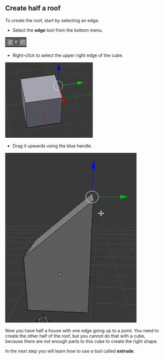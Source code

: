 ## Create half a roof

To create the roof, start by selecting an edge.

+ Select the **edge** tool from the bottom menu.

![Edge tool](images/blender-edge-tool.png)

+ Right-click to select the upper right edge of the cube.

![Edge tool](images/blender-select-right-edge.png)

+ Drag it upwards using the blue handle.

![Drag the right edge](images/blender-drag-right-edge.png)

Now you have half a house with one edge going up to a point. You need to create the other half of the roof, but you cannot do that with a cube, because there are not enough parts to this cube to create the right shape.

In the next step you will learn how to use a tool called **extrude**.
